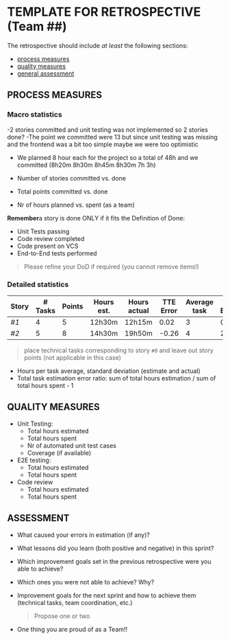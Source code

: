 TEMPLATE FOR RETROSPECTIVE (Team ##)
=====================================

The retrospective should include _at least_ the following
sections:

- [process measures](#process-measures)
- [quality measures](#quality-measures)
- [general assessment](#assessment)

## PROCESS MEASURES 

### Macro statistics
-2 stories committed and unit testing was not implemented so 2 stories done?
-The point we committed were 13 but since unit testing was missing and the frontend was a bit too simple maybe we were too optimistic
- We planned 8 hour each for the project so a total of 48h and we committed (8h20m 8h30m 8h45m 8h30m 7h 3h)

- Number of stories committed vs. done 
- Total points committed vs. done 
- Nr of hours planned vs. spent (as a team)

**Remember**a story is done ONLY if it fits the Definition of Done:
 
- Unit Tests passing
- Code review completed
- Code present on VCS
- End-to-End tests performed

> Please refine your DoD if required (you cannot remove items!) 

### Detailed statistics

| Story  | # Tasks | Points | Hours est. | Hours actual |  TTE Error   | Average task | Std Estimated |  Std Actual |
|--------|---------|--------|------------|--------------|--------------|--------------|---------------|-------------|
| _#1_   |    4    |    5   |   12h30m   |   12h15m     |     0.02     |       3      |      0.89     |     1.6     |
| _#2_   |    5    |    8   |   14h30m   |   19h50m     |    -0.26     |       4      |      2.2      |     2.8     |

> place technical tasks corresponding to story `#0` and leave out story points (not applicable in this case)

- Hours per task average, standard deviation (estimate and actual)
- Total task estimation error ratio: sum of total hours estimation / sum of total hours spent - 1

  
## QUALITY MEASURES 

- Unit Testing:
  - Total hours estimated
  - Total hours spent
  - Nr of automated unit test cases 
  - Coverage (if available)
- E2E testing:
  - Total hours estimated
  - Total hours spent
- Code review 
  - Total hours estimated 
  - Total hours spent
  


## ASSESSMENT

- What caused your errors in estimation (if any)?

- What lessons did you learn (both positive and negative) in this sprint?

- Which improvement goals set in the previous retrospective were you able to achieve? 
  
- Which ones you were not able to achieve? Why?

- Improvement goals for the next sprint and how to achieve them (technical tasks, team coordination, etc.)

  > Propose one or two

- One thing you are proud of as a Team!!